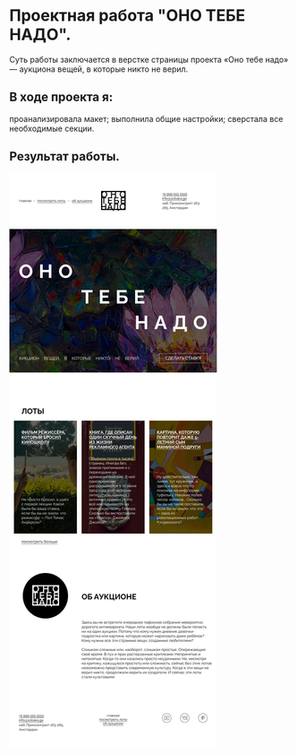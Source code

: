 # Проектная работа "ОНО ТЕБЕ НАДО".
Суть работы заключается в верстке страницы проекта «Оно тебе надо» — аукциона вещей, в которые никто не верил.
## В ходе проекта я:
проанализировала макет;
выполнила общие настройки;
сверстала все необходимые секции.
## Результат работы.
![res](./images/res.png)
